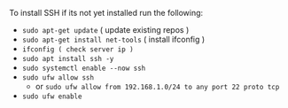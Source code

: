 To install SSH if its not yet installed run the following:

- `sudo apt-get update` ( update existing repos )
- `sudo apt-get install net-tools` ( install ifconfig )
- `ifconfig ( check server ip )`
- `sudo apt install ssh -y`
- `sudo systemctl enable --now ssh`
- `sudo ufw allow ssh`
  - or `sudo ufw allow from 192.168.1.0/24 to any port 22 proto tcp`
- `sudo ufw enable`